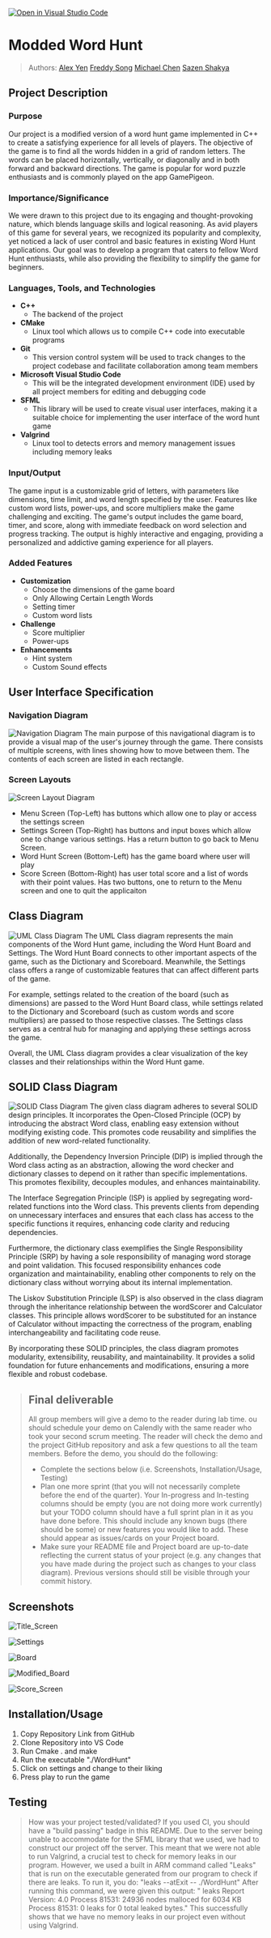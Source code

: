 [![Open in Visual Studio Code](https://classroom.github.com/assets/open-in-vscode-718a45dd9cf7e7f842a935f5ebbe5719a5e09af4491e668f4dbf3b35d5cca122.svg)](https://classroom.github.com/online_ide?assignment_repo_id=10951477&assignment_repo_type=AssignmentRepo)

# Modded Word Hunt

> Authors: [Alex Yen](https://github.com/Alexyen04) [Freddy Song](https://github.com/MrFrooty) [Michael Chen](https://github.com/mchen04) [Sazen Shakya](https://github.com/sshakya03)

## Project Description
### Purpose
Our project is a modified version of a word hunt game implemented in C++ to create a satisfying experience for all levels of players. The objective of the game is to find all the words hidden in a grid of random letters. The words can be placed horizontally, vertically, or diagonally and in both forward and backward directions. The game is popular for word puzzle enthusiasts and is commonly played on the app GamePigeon. 

### Importance/Significance
We were drawn to this project due to its engaging and thought-provoking nature, which blends language skills and logical reasoning. As avid players of this game for several years, we recognized its popularity and complexity, yet noticed a lack of user control and basic features in existing Word Hunt applications. Our goal was to develop a program that caters to fellow Word Hunt enthusiasts, while also providing the flexibility to simplify the game for beginners.

### Languages, Tools, and Technologies
* **C++**
   * The backend of the project
* **CMake**
   * Linux tool which allows us to compile C++ code into executable programs 
* **Git**
   * This version control system will be used to track changes to the project codebase and facilitate collaboration among team members
* **Microsoft Visual Studio Code**
   * This will be the integrated development environment (IDE) used by all project members for editing and debugging code
* **SFML**
   * This library will be used to create visual user interfaces, making it a suitable choice for implementing the user interface of the word hunt game
* **Valgrind**
   * Linux tool to detects errors and memory management issues including memory leaks

### Input/Output
The game input is a customizable grid of letters, with parameters like dimensions, time limit, and word length specified by the user. Features like custom word lists, power-ups, and score multipliers make the game challenging and exciting. The game's output includes the game board, timer, and score, along with immediate feedback on word selection and progress tracking. The output is highly interactive and engaging, providing a personalized and addictive gaming experience for all players.

### Added Features
* **Customization**
    * Choose the dimensions of the game board
    * Only Allowing Certain Length Words
    * Setting timer
    * Custom word lists
* **Challenge**
    * Score multiplier
    * Power-ups
* **Enhancements**
    * Hint system
    * Custom Sound effects

## User Interface Specification

### Navigation Diagram
![Navigation Diagram](https://github.com/cs100/final-project-fsong009-mchen356-ayen019-sshak015/blob/master/Images/Navigation_Diagram.jpeg)
The main purpose of this navigational diagram is to provide a visual map of the user's journey through the game. There consists of multiple screens, with lines showing how to move between them. The contents of each screen are listed in each rectangle. 

### Screen Layouts
![Screen Layout Diagram](https://github.com/cs100/final-project-fsong009-mchen356-ayen019-sshak015/blob/9c7fb67238540d7e6033ec9ce54fd0e0f603e365/SCREEN_LAYOUT.png)
* Menu Screen (Top-Left) has buttons which allow one to play or access the settings screen
* Settings Screen (Top-Right) has buttons and input boxes which allow one to change various settings. Has a return button to go back to Menu Screen.
* Word Hunt Screen (Bottom-Left) has the game board where user will play
* Score Screen (Bottom-Right) has user total score and a list of words with their point values. Has two buttons, one to return to the Menu screen and one to quit the applicaiton


## Class Diagram
![UML Class Diagram](https://github.com/cs100/final-project-fsong009-mchen356-ayen019-sshak015/blob/9d57500334373082892e32a1b3661abc9e8ec1ea/UML_DIAGRAM.png)
The UML Class diagram represents the main components of the Word Hunt game, including the Word Hunt Board and Settings. The Word Hunt Board connects to other important aspects of the game, such as the Dictionary and Scoreboard. Meanwhile, the Settings class offers a range of customizable features that can affect different parts of the game.

For example, settings related to the creation of the board (such as dimensions) are passed to the Word Hunt Board class, while settings related to the Dictionary and Scoreboard (such as custom words and score multipliers) are passed to those respective classes. The Settings class serves as a central hub for managing and applying these settings across the game.

Overall, the UML Class diagram provides a clear visualization of the key classes and their relationships within the Word Hunt game.

## SOLID Class Diagram
![SOLID Class Diagram](https://github.com/cs100/final-project-fsong009-mchen356-ayen019-sshak015/blob/master/Images/SOLID_diagram2.png)
The given class diagram adheres to several SOLID design principles. It incorporates the Open-Closed Principle (OCP) by introducing the abstract Word class, enabling easy extension without modifying existing code. This promotes code reusability and simplifies the addition of new word-related functionality.

Additionally, the Dependency Inversion Principle (DIP) is implied through the Word class acting as an abstraction, allowing the word checker and dictionary classes to depend on it rather than specific implementations. This promotes flexibility, decouples modules, and enhances maintainability.

The Interface Segregation Principle (ISP) is applied by segregating word-related functions into the Word class. This prevents clients from depending on unnecessary interfaces and ensures that each class has access to the specific functions it requires, enhancing code clarity and reducing dependencies.

Furthermore, the dictionary class exemplifies the Single Responsibility Principle (SRP) by having a sole responsibility of managing word storage and point validation. This focused responsibility enhances code organization and maintainability, enabling other components to rely on the dictionary class without worrying about its internal implementation.

The Liskov Substitution Principle (LSP) is also observed in the class diagram through the inheritance relationship between the wordScorer and Calculator classes. This principle allows wordScorer to be substituted for an instance of Calculator without impacting the correctness of the program, enabling interchangeability and facilitating code reuse.

By incorporating these SOLID principles, the class diagram promotes modularity, extensibility, reusability, and maintainability. It provides a solid foundation for future enhancements and modifications, ensuring a more flexible and robust codebase.
 
 > ## Final deliverable
 > All group members will give a demo to the reader during lab time. ou should schedule your demo on Calendly with the same reader who took your second scrum meeting. The reader will check the demo and the project GitHub repository and ask a few questions to all the team members. 
 > Before the demo, you should do the following:
 > * Complete the sections below (i.e. Screenshots, Installation/Usage, Testing)
 > * Plan one more sprint (that you will not necessarily complete before the end of the quarter). Your In-progress and In-testing columns should be empty (you are not doing more work currently) but your TODO column should have a full sprint plan in it as you have done before. This should include any known bugs (there should be some) or new features you would like to add. These should appear as issues/cards on your Project board.
 > * Make sure your README file and Project board are up-to-date reflecting the current status of your project (e.g. any changes that you have made during the project such as changes to your class diagram). Previous versions should still be visible through your commit history. 
 
 ## Screenshots
 ![Title_Screen](https://github.com/cs100/final-project-fsong009-mchen356-ayen019-sshak015/blob/master/Images/TitleScreen.png)
 
 ![Settings](https://github.com/cs100/final-project-fsong009-mchen356-ayen019-sshak015/blob/master/Images/Settings.png)
 
 ![Board](https://github.com/cs100/final-project-fsong009-mchen356-ayen019-sshak015/blob/master/Images/Board.png)
 
 ![Modified_Board](https://github.com/cs100/final-project-fsong009-mchen356-ayen019-sshak015/blob/master/Images/ModifiedBoard.png)
 
 ![Score_Screen](https://github.com/cs100/final-project-fsong009-mchen356-ayen019-sshak015/blob/master/Images/ScoreScreen.png) 

 ## Installation/Usage
 1. Copy Repository Link from GitHub
 2. Clone Repository into VS Code
 3. Run Cmake . and make
 4. Run the executable "./WordHunt"
 5. Click on settings and change to their liking
 6. Press play to run the game
 ## Testing
 > How was your project tested/validated? If you used CI, you should have a "build passing" badge in this README.
 > Due to the server being unable to accommodate for the SFML library that we used, we had to construct our project off the server. This meant that we were not able to run Valgrind, a crucial test to check for memory leaks in our program. However, we used a built in ARM command called "Leaks" that is run on the executable generated from our program to check if there are leaks. To run it, you do:
 > "leaks --atExit -- ./WordHunt"
 > After running this command, we were given this output:
 > " leaks Report Version: 4.0
Process 81531: 24936 nodes malloced for 6034 KB
Process 81531: 0 leaks for 0 total leaked bytes."
This successfully shows that we have no memory leaks in our project even without using Valgrind.
 
